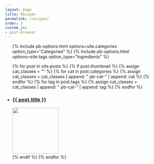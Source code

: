 ```yaml
---
layout: page
title: Recipes
permalink: /recipes/
order: 3
custom_js:
- post-browser
---
```


<ul class="pb-option-list">
{% include pb-options.html options=site.categories option_type="Categories" %}
{% include pb-options.html options=site.tags option_type="Ingredients" %}
</ul>
<ul class="pb-post-list">
{% for post in site.posts %}
{% if post.thumbnail %}
	{% assign cat_classes = "" %}
	{% for cat in post.categories %}
		{% assign cat_classes = cat_classes | append: " pb-cat-" | append: cat %}
	{% endfor %}
	{% for tag in post.tags %}
		{% assign cat_classes = cat_classes | append: " pb-cat-" | append: tag %}
	{% endfor %}
  <li class="pb-post-item {{ cat_classes }}">
  	<a href="{{ post.url | prepend: site.baseurl }}">
  		<h3>{{ post.title }}</h3>
	  	<img width="150" height="150" src="{{ post.thumbnail | prepend: site.baseurl }}" />
  	</a>
  </li>
{% endif %}
{% endfor %}
</ul>
